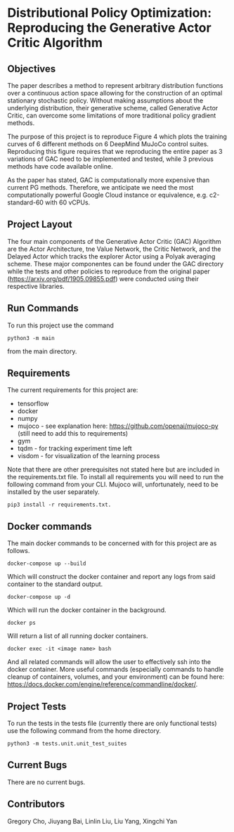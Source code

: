 # Distributional Policy Optimization: Reproducing the Generative Actor Critic Algorithm


## Objectives

The paper describes a method to represent arbitrary distribution functions over a continuous action space allowing for the construction of an optimal stationary stochastic policy. Without making assumptions about the underlying distribution, their generative scheme, called Generative Actor Critic, can overcome some limitations of more traditional policy gradient methods.

The purpose of this project is to reproduce Figure 4 which plots the training curves of 6 different methods on 6 DeepMind MuJoCo control suites. Reproducing this figure requires that we reproducing the entire paper as 3 variations of GAC need to be implemented and tested, while 3 previous methods have code available online.

As the paper has stated, GAC is computationally more expensive than current PG methods. Therefore, we anticipate we need the most computationally powerful Google Cloud instance or equivalence, e.g. c2-standard-60 with 60 vCPUs.


## Project Layout

The four main components of the Generative Actor Critic (GAC) Algorithm are the Actor Architecture, tne Value Network, the Critic Network, and the Delayed Actor which tracks the explorer Actor using a Polyak averaging scheme. These major componentes can be found under the GAC directory while the tests and other policies to reproduce from the original paper (https://arxiv.org/pdf/1905.09855.pdf) were conducted using their respective libraries.


## Run Commands

To run this project use the command

    python3 -m main

from the main directory.


## Requirements

The current requirements for this project are:
- tensorflow
- docker
- numpy
- mujoco - see explanation here: https://github.com/openai/mujoco-py (still need to add this to requirements)
- gym
- tqdm - for tracking experiment time left
- visdom - for visualization of the learning process

Note that there are other prerequisites not stated here but are included in the requirements.txt file. To install all requirements you will need to run the following command from your CLI. Mujoco will, unfortunately, need to be installed by the user separately.

    pip3 install -r requirements.txt.


## Docker commands

The main docker commands to be concerned with for this project are as follows.

    docker-compose up --build

Which will construct the docker container and report any logs from said container to the standard output.

    docker-compose up -d

Which will run the docker container in the background.

    docker ps

Will return a list of all running docker containers.

    docker exec -it <image name> bash

And all related commands will allow the user to effectively ssh into the docker container. More useful commands (especially commands to handle cleanup of containers, volumes, and your environment) can be found here: https://docs.docker.com/engine/reference/commandline/docker/.


## Project Tests

To run the tests in the tests file (currently there are only functional tests) use the following command from the home directory.

    python3 -m tests.unit.unit_test_suites


## Current Bugs

There are no current bugs.


## Contributors

Gregory Cho, Jiuyang Bai, Linlin Liu, Liu Yang, Xingchi Yan
